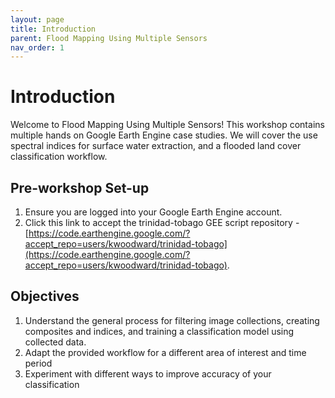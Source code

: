 ```yaml
---
layout: page
title: Introduction
parent: Flood Mapping Using Multiple Sensors
nav_order: 1
---
```


# Introduction

Welcome to Flood Mapping Using Multiple Sensors! This workshop contains multiple hands on Google Earth Engine case studies. We will cover the use spectral indices for surface water extraction, and a flooded land cover classification workflow. 

## Pre-workshop Set-up
1. Ensure you are logged into your Google Earth Engine account.
2. Click this link to accept the trinidad-tobago GEE script repository - [https://code.earthengine.google.com/?accept_repo=users/kwoodward/trinidad-tobago](https://code.earthengine.google.com/?accept_repo=users/kwoodward/trinidad-tobago).


## Objectives
1. Understand the general process for filtering image collections, creating composites and indices, and training a classification model using collected data.
2. Adapt the provided workflow for a different area of interest and time period
3. Experiment with different ways to improve accuracy of your classification